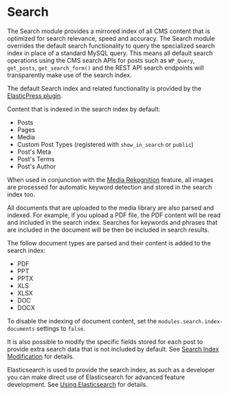 # Search

The Search module provides a mirrored index of all CMS content that is optimized for search relevance, speed and accuracy. The Search module overrides the default search functionality to query the specialized search index in place of a standard MySQL query. This means all default search operations using the CMS search APIs for posts such as `WP_Query`, `get_posts`, `get_search_form()` and the REST API search endpoints will transparently make use of the search index.

The default Search index and related functionality is provided by the [ElasticPress plugin](https://github.com/10up/ElasticPress).

Content that is indexed in the search index by default:

- Posts
- Pages
- Media
- Custom Post Types (registered with `show_in_search` or `public`)
- Post's Meta
- Post's Terms
- Post's Author

When used in conjunction with the [Media Rekognition](docs://media/image-recognition.md) feature, all images are processed for automatic keyword detection and stored in the search index too.

All documents that are uploaded to the media library are also parsed and indexed. For example, if you upload a PDF file, the PDF content will be read and included in the search index. Searches for keywords and phrases that are included in the document will be then be included in search results.

The follow document types are parsed and their content is added to the search index:

- PDF
- PPT
- PPTX
- XLS
- XLSX
- DOC
- DOCX

To disable the indexing of document content, set the `modules.search.index-documents` settings to `false`.

It is also possible to modify the specific fields stored for each post to provide extra search data that is not included by default. See [Search Index Modification](posts-index-modification.md) for details.

Elasticsearch is used to provide the search index, as such as a developer you can make direct use of Elasticsearch for advanced feature development. See [Using Elasticsearch](using-elasticsearch.md) for details.
